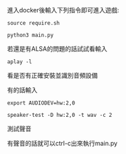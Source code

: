 進入docker後輸入下列指令即可進入遊戲:
```
source require.sh
```
```
python3 main.py
```
若還是有ALSA的問題的話試試看輸入
```
aplay -l
```
看是否有正確安裝並識別音頻設備

有的話輸入
```
export AUDIODEV=hw:2,0
```
```
speaker-test -D hw:2,0 -t wav -c 2
```
測試聲音

有聲音的話就可以ctrl-c出來執行main.py